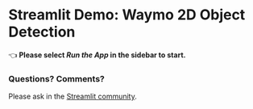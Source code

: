 # Streamlit Demo: Waymo 2D Object Detection

👈 **Please select _Run the App_ in the sidebar to start.**

### Questions? Comments?

Please ask in the [Streamlit community](https://discuss.streamlit.io).


